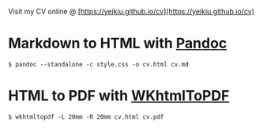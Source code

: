 Visit my CV online @ [https://yeikiu.github.io/cv](https://yeikiu.github.io/cv)

# Markdown to HTML with [Pandoc](https://pandoc.org)

```
$ pandoc --standalone -c style.css -o cv.html cv.md
```

# HTML to PDF with [WKhtmlToPDF](https://wkhtmltopdf.org)

```
$ wkhtmltopdf -L 20mm -R 20mm cv.html cv.pdf
```
